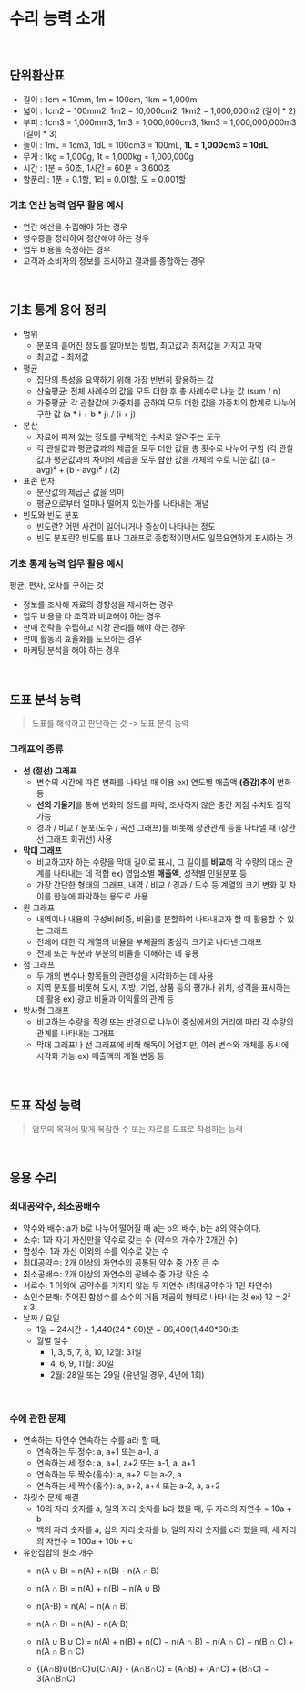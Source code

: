 # 수리 능력 소개

&nbsp;

## 단위환산표
- 길이 :  1cm = 10mm, 1m = 100cm, 1km = 1,000m
- 넓이 : 1cm2 = 100mm2, 1m2 = 10,000cm2, 1km2 = 1,000,000m2 (길이 * 2)
- 부피 : 1cm3 = 1,000mm3, 1m3 = 1,000,000cm3, 1km3 = 1,000,000,000m3 (길이 * 3)
- 들이 : 1mL = 1cm3, 1dL = 100cm3 = 100mL, **1L = 1,000cm3 = 10dL**,
- 무게 : 1kg = 1,000g, 1t = 1,000kg = 1,000,000g
- 시간 : 1분 = 60초, 1시간 = 60분 = 3,600초
- 할푼리 : 1푼 = 0.1할, 1리 = 0.01할, 모 = 0.001할

### 기초 연산 능력 업무 활용 예시
- 연간 예산을 수립해야 하는 경우
- 영수증을 정리하여 정산해야 하는 경우
- 업무 비용을 측정하는 경우
- 고객과 소비자의 정보를 조사하고 결과를 종합하는 경우

&nbsp;

## 기초 통계 용어 정리
- 범위
  - 분포의 흩어진 정도를 알아보는 방법, 최고값과 최저값을 가지고 파악
  - 최고값 - 최저값
- 평균
  - 집단의 특성을 요약하기 위해 가장 빈번히 활용하는 값
  - 산술평균: 전체 사례수의 값을 모두 더한 후 총 사례수로 나눈 값 (sum / n)
  - 가중평균: 각 관찰값에 가중치를 곱하여 모두 더한 값을 가중치의 합계로 나누어 구한 값 (a * i + b * j) / (i + j)
- 분산
  - 자료에 퍼져 있는 정도를 구체적인 수치로 알려주는 도구
  - 각 관찰값과 평균값과의 제곱을 모두 더한 값을 총 횟수로 나누어 구함 
  (각 관찰값과 평균값과의 차이의 제곱을 모두 합한 값을 개체의 수로 나눈 값)
  (a - avg)² + (b - avg)² / (2) 
- 표존 편차
  - 분산값의 제곱근 값을 의미
  - 평균으로부터 얼마나 떨어져 있는가를 나타내는 개념
- 빈도와 빈도 분포
  - 빈도란? 어떤 사건이 일어나거나 증상이 나타나는 정도
  - 빈도 분포란? 빈도를 표나 그래프로 종합적이면서도 일목요연하게 표시하는 것

### 기초 통계 능력 업무 활용 예시
평균, 편차, 오차를 구하는 것
- 정보를 조사해 자료의 경향성을 제시하는 경우
- 업무 비용을 타 조직과 비교해야 하는 경우
- 판매 전략을 수립하고 시장 관리를 해야 하는 경우 
- 판매 활동의 효율화를 도모하는 경우
- 마케팅 분석을 해야 하는 경우

&nbsp;

## 도표 분석 능력
> 도표를 해석하고 판단하는 것 -> 도표 분석 능력

### 그래프의 종류
- **선 (절선) 그래프**
  - 변수의 시간에 따른 변화를 나타낼 때 이용 ex) 연도별 매출액 **(증감)추이** 변화 등
  - **선의 기울기**를 통해 변화의 정도를 파악, 조사하지 않은 중간 지점 수치도 짐작 가능
  - 경과 / 비교 / 분포(도수 / 곡선 그래프)를 비롯해 상관관계 등을 나타낼 때 (상관선 그래프 회귀선) 사용
- **막대 그래프**
  - 비교하고자 하는 수량을 막대 길이로 표시, 그 길이를 **비교**해 각 수량의 대소 관계를 나타내는 데 적합
  ex) 영업소별 **매출액**, 성적별 인원분포 등
  - 가장 간단한 형태의 그래프, 내역 / 비교 / 경과 / 도수 등 계열의 크기 변화 및 차이를 한눈에 파악하는 용도로 사용
- 원 그래프
  - 내역이나 내용의 구성비(비중, 비율)를 분할하여 나타내고자 할 때 활용할 수 있는 그래프
  - 전체에 대한 각 계열의 비율을 부채꼴의 중심각 크기로 나타낸 그래프
  - 전체 또는 부분과 부분의 비율을 이해하는 데 유용
- 점 그래프
  - 두 개의 변수나 항목들의 관련성을 시각화하는 데 사용
  - 지역 분포를 비롯해 도시, 지방, 기업, 상품 등의 평가나 위치, 성격을 표시하는 데 활용
  ex) 광고 비율과 이익률의 관계 등
- 방사형 그래프
  - 비교하는 수량을 직경 또는 반경으로 나누어 중심에서의 거리에 따라 각 수량의 관계를 나타내는 그래프
  - 막대 그래프나 선 그래프에 비해 해독이 어렵지만, 여러 변수와 개체를 동시에 시각화 가능 ex) 매출액의 계절 변동 등

&nbsp;

## 도표 작성 능력
> 업무의 목적에 맞게 복잡한 수 또는 자료를 도표로 작성하는 능력

&nbsp;

## 응용 수리
### 최대공약수, 최소공배수
- 약수와 배수: a가 b로 나누어 떨어질 때 a는 b의 배수, b는 a의 약수이다.
- 소수: 1과 자기 자신만을 약수로 갖는 수 (약수의 개수가 2개인 수)
- 합성수: 1과 자신 이외의 수를 약수로 갖는 수
- 최대공약수: 2개 이상의 자연수의 공통된 약수 중 가장 큰 수
- 최소공배수: 2개 이상의 자연수의 공배수 중 가장 작은 수
- 서로수: 1 이외에 공약수를 가지지 않는 두 자연수 (최대공약수가 1인 자연수)
- 소인수분해: 주어진 합성수를 소수의 거듭 제곱의 형태로 나타내는 것 ex) 12 = 2² x 3
- 날짜 / 요일
  - 1일 = 24시간 = 1,440(24 * 60)분 = 86,400(1,440*60)초
  - 월별 일수
    - 1, 3, 5, 7, 8, 10, 12월: 31일
    - 4, 6, 9, 11월: 30일
    - 2월: 28일 또는 29일 (윤년일 경우, 4년에 1회)

&nbsp;

### 수에 관한 문제
- 연속하는 자연수
  연속하는 수를 a라 할 때,
  - 연속하는 두 정수: a, a+1 또는 a-1, a
  - 연속하는 세 정수: a, a+1, a+2 또는 a-1, a, a+1
  - 연속하는 두 짝수(홀수): a, a+2 또는 a-2, a
  - 연속하는 세 짝수(홀수): a, a+2, a+4 또는 a-2, a, a+2
- 자릿수 문제 해결
  - 10의 자리 숫자를 a, 일의 자리 숫자를 b라 했을 때, 두 자리의 자연수 = 10a + b
  - 백의 자리 숫자를 a, 십의 자리 숫자를 b, 일의 자리 숫자를 c라 했을 때, 세 자리의 자연수 = 100a + 10b + c
- 유한집합의 원소 개수
  - n(A ∪ B) = n(A) + n(B) - n(A ∩ B)
  - n(A ∩ B) = n(A) + n(B) − n(A ∪ B)

  - n(A-B) = n(A) − n(A ∩ B)
  - n(A ∩ B) = n(A) − n(A-B)

  - n(A ∪ B ∪ C) = n(A) + n(B) + n(C) − n(A ∩ B) − n(A ∩ C) − n(B ∩ C) + n(A ∩ B ∩ C)

  - {(A∩B)∪(B∩C)∪(C∩A)} - (A∩B∩C) = (A∩B) + (A∩C) + (B∩C) − 3(A∩B∩C)